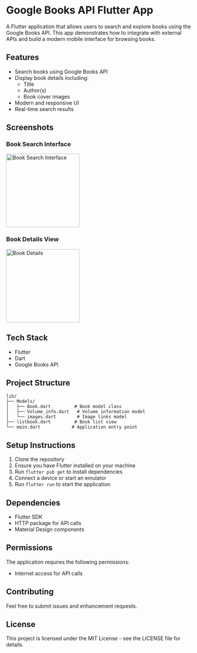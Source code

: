 

# Google Books API Flutter App

A Flutter application that allows users to search and explore books using the Google Books API. This app demonstrates how to integrate with external APIs and build a modern mobile interface for browsing books.

## Features

- Search books using Google Books API
- Display book details including:
  - Title
  - Author(s)
  - Book cover images
- Modern and responsive UI
- Real-time search results

## Screenshots

### Book Search Interface
<img src="https://user-images.githubusercontent.com/97346744/169652860-16bb57da-9eb1-4817-8c99-a7d7d6457447.png" alt="Book Search Interface" style="width:200px;">

### Book Details View
<img src="https://user-images.githubusercontent.com/97346744/169652855-0931024a-0c05-43d8-aa73-f46f28ef62ca.png" alt="Book Details" style="width:200px;">

## Tech Stack

- Flutter
- Dart
- Google Books API

## Project Structure

```
lib/
├── Models/
│   ├── Book.dart         # Book model class
│   ├── Volume_info.dart   # Volume information model
│   └── images.dart        # Image links model
├── listbook.dart         # Book list view
└── main.dart            # Application entry point
```

## Setup Instructions

1. Clone the repository
2. Ensure you have Flutter installed on your machine
3. Run `flutter pub get` to install dependencies
4. Connect a device or start an emulator
5. Run `flutter run` to start the application

## Dependencies

- Flutter SDK
- HTTP package for API calls
- Material Design components

## Permissions

The application requires the following permissions:
- Internet access for API calls

## Contributing

Feel free to submit issues and enhancement requests.

## License

This project is licensed under the MIT License - see the LICENSE file for details.

